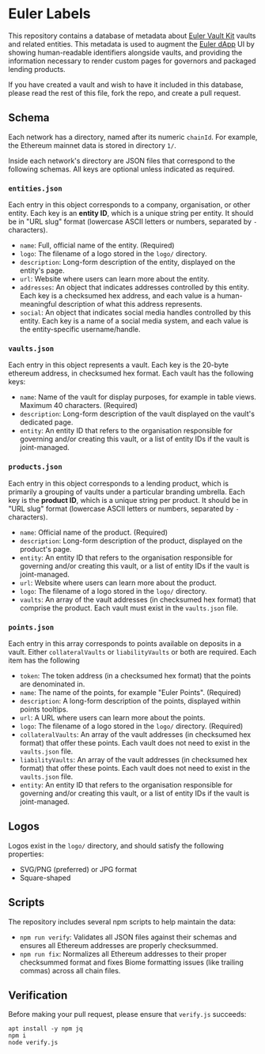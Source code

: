# Euler Labels

This repository contains a database of metadata about [Euler Vault Kit](https://docs.euler.finance/euler-vault-kit-white-paper/) vaults and related entities. This metadata is used to augment the [Euler dApp](https://app.euler.finance) UI by showing human-readable identifiers alongside vaults, and providing the information necessary to render custom pages for governors and packaged lending products.

If you have created a vault and wish to have it included in this database, please read the rest of this file, fork the repo, and create a pull request.

## Schema

Each network has a directory, named after its numeric `chainId`. For example, the Ethereum mainnet data is stored in directory `1/`.

Inside each network's directory are JSON files that correspond to the following schemas. All keys are optional unless indicated as required.

### `entities.json`

Each entry in this object corresponds to a company, organisation, or other entity. Each key is an **entity ID**, which is a unique string per entity. It should be in "URL slug" format (lowercase ASCII letters or numbers, separated by `-` characters).

* `name`: Full, official name of the entity. (Required)
* `logo`: The filename of a logo stored in the `logo/` directory.
* `description`: Long-form description of the entity, displayed on the entity's page.
* `url`: Website where users can learn more about the entity.
* `addresses`: An object that indicates addresses controlled by this entity. Each key is a checksumed hex address, and each value is a human-meaningful description of what this address represents.
* `social`: An object that indicates social media handles controlled by this entity. Each key is a name of a social media system, and each value is the entity-specific username/handle.

### `vaults.json`

Each entry in this object represents a vault. Each key is the 20-byte ethereum address, in checksumed hex format. Each vault has the following keys:

* `name`: Name of the vault for display purposes, for example in table views. Maximum 40 characters. (Required)
* `description`: Long-form description of the vault displayed on the vault's dedicated page.
* `entity`: An entity ID that refers to the organisation responsible for governing and/or creating this vault, or a list of entity IDs if the vault is joint-managed.

### `products.json`

Each entry in this object corresponds to a lending product, which is primarily a grouping of vaults under a particular branding umbrella. Each key is the **product ID**, which is a unique string per product. It should be in "URL slug" format (lowercase ASCII letters or numbers, separated by `-` characters).

* `name`: Official name of the product. (Required)
* `description`: Long-form description of the product, displayed on the product's page.
* `entity`: An entity ID that refers to the organisation responsible for governing and/or creating this vault, or a list of entity IDs if the vault is joint-managed.
* `url`: Website where users can learn more about the product.
* `logo`: The filename of a logo stored in the `logo/` directory.
* `vaults`: An array of the vault addresses (in checksumed hex format) that comprise the product. Each vault must exist in the `vaults.json` file.

### `points.json`

Each entry in this array corresponds to points available on deposits in a vault. Either `collateralVaults` or `liabilityVaults` or both are required. Each item has the following

* `token`: The token address (in a checksumed hex format) that the points are denominated in.
* `name`: The name of the points, for example "Euler Points". (Required)
* `description`: A long-form description of the points, displayed within points tooltips.
* `url`: A URL where users can learn more about the points.
* `logo`: The filename of a logo stored in the `logo/` directory. (Required)
* `collateralVaults`: An array of the vault addresses (in checksumed hex format) that offer these points. Each vault does not need to exist in the `vaults.json` file.
* `liabilityVaults`: An array of the vault addresses (in checksumed hex format) that offer these points. Each vault does not need to exist in the `vaults.json` file.
* `entity`: An entity ID that refers to the organisation responsible for governing and/or creating this vault, or a list of entity IDs if the vault is joint-managed.

## Logos

Logos exist in the `logo/` directory, and should satisfy the following properties:

* SVG/PNG (preferred) or JPG format
* Square-shaped

## Scripts

The repository includes several npm scripts to help maintain the data:

* `npm run verify`: Validates all JSON files against their schemas and ensures all Ethereum addresses are properly checksummed.
* `npm run fix`: Normalizes all Ethereum addresses to their proper checksummed format and fixes Biome formatting issues (like trailing commas) across all chain files.

## Verification

Before making your pull request, please ensure that `verify.js` succeeds:

    apt install -y npm jq
    npm i
    node verify.js
